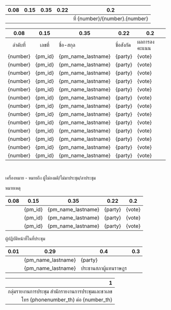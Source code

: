 |0.08  |0.15|0.35  |0.22   |0.2         |
|:---:|:--:|-----|------|------------|
|||||ที่ {number}/{number}.{number}|

|0.08  |0.15|0.35  |0.22   |0.2       |
|:---:|:--:|-----|------|-------------|
|ลำดับที่|เลขที่|ชื่อ-สกุล|ชื่อสังกัด|ผลการลงคะแนน|
|{number}|{pm_id}|{pm_name_lastname}|{party}|{vote}|
|{number}|{pm_id}|{pm_name_lastname}|{party}|{vote}|
|{number}|{pm_id}|{pm_name_lastname}|{party}|{vote}|
|{number}|{pm_id}|{pm_name_lastname}|{party}|{vote}|
|{number}|{pm_id}|{pm_name_lastname}|{party}|{vote}|
|{number}|{pm_id}|{pm_name_lastname}|{party}|{vote}|
|{number}|{pm_id}|{pm_name_lastname}|{party}|{vote}|
|{number}|{pm_id}|{pm_name_lastname}|{party}|{vote}|
|{number}|{pm_id}|{pm_name_lastname}|{party}|{vote}|
|{number}|{pm_id}|{pm_name_lastname}|{party}|{vote}|
|{number}|{pm_id}|{pm_name_lastname}|{party}|{vote}|
|{number}|{pm_id}|{pm_name_lastname}|{party}|{vote}|
|{number}|{pm_id}|{pm_name_lastname}|{party}|{vote}|

<br>

เครื่องหมาย - หมายถึง ผู้ไม่ลงมติ/ไม่มาประชุม/ลาประชุม

หมายเหตุ

|0.08  |0.15|0.35  |0.22   |0.2      |
|:---:|:--:|-----|------|------------|
||{pm_id}|{pm_name_lastname}|{party}|{vote}|
||{pm_id}|{pm_name_lastname}|{party}|{vote}|
||{pm_id}|{pm_name_lastname}|{party}|{vote}|

ผู้ปฏิบัติหน้าที่ในที่ประชุม

|0.01|0.29  |0.4   |0.3         |
|----|-----|-------|------------|
||{pm_name_lastname}|{party}||
||{pm_name_lastname}|ประธานสภาผู้แทนราษฎร||

|1|
|----:|
|กลุ่มรายงานการประชุม สำนักรายงานการประชุมและชวเลข|
|โทร {phonenumber_th} ต่อ {number_th}|
